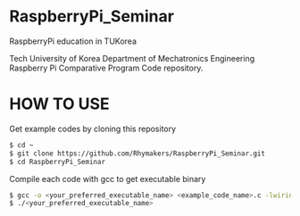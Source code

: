 # RaspberryPi_Seminar
RaspberryPi education in TUKorea


Tech University of Korea Department of Mechatronics Engineering Raspberry Pi Comparative Program Code repository.

# HOW TO USE
Get example codes by cloning this repository
```bash
$ cd ~
$ git clone https://github.com/Rhymakers/RaspberryPi_Seminar.git
$ cd RaspberryPi_Seminar
```

Compile each code with gcc to get executable binary
```bash
$ gcc -o <your_preferred_executable_name> <example_code_name>.c -lwiringPi
$ ./<your_preferred_executable_name>
```
